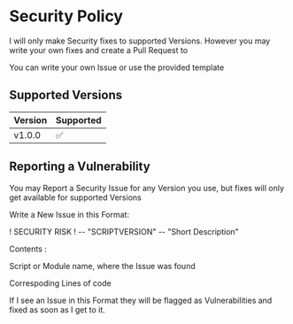 # Security Policy

I will only make Security fixes to supported Versions.
However you may write your own fixes and create a Pull Request to <Branch>

  You can write your own Issue or use the provided template

## Supported Versions

| Version     | Supported          |
| ----------- | ------------------ |
| v1.0.0      | :white_check_mark: |

## Reporting a Vulnerability

You may Report a Security Issue for any Version you use, but fixes will only get available for supported Versions

Write a New Issue in this Format:

! SECURITY RISK ! -- "SCRIPTVERSION" -- "Short Description"

Contents : 
  
  Script or Module name, where the Issue was found
  
  Correspoding Lines of code
  

If I see an Issue in this Format they will be flagged as Vulnerabilities and fixed as soon as I get to it.
